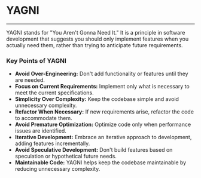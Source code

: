 # YAGNI

---

YAGNI stands for "You Aren't Gonna Need It." It is a principle in software development that suggests you should only
implement features when you actually need them, rather than trying to anticipate future requirements.

### Key Points of YAGNI

- **Avoid Over-Engineering:** Don't add functionality or features until they are needed.
- **Focus on Current Requirements:** Implement only what is necessary to meet the current specifications.
- **Simplicity Over Complexity:** Keep the codebase simple and avoid unnecessary complexity.
- **Refactor When Necessary:** If new requirements arise, refactor the code to accommodate them.
- **Avoid Premature Optimization:** Optimize code only when performance issues are identified.
- **Iterative Development:** Embrace an iterative approach to development, adding features incrementally.
- **Avoid Speculative Development:** Don't build features based on speculation or hypothetical future needs.
- **Maintainable Code:** YAGNI helps keep the codebase maintainable by reducing unnecessary complexity.
